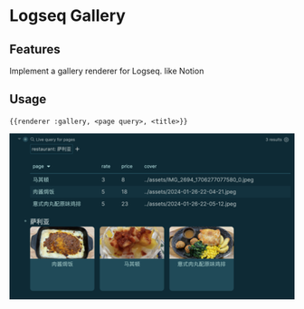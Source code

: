 # Logseq Gallery

## Features
Implement a gallery renderer for Logseq. like Notion

## Usage
```
{{renderer :gallery, <page query>, <title>}}
```

![](./imgs/screenshot.png)